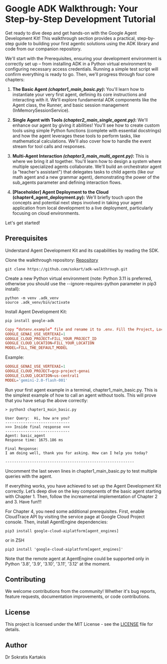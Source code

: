 # Google ADK Walkthrough: Your Step-by-Step Development Tutorial
Get ready to dive deep and get hands-on with the Google Agent Development Kit! This walkthrough section provides a practical, step-by-step guide to building your first agentic solutions using the ADK library and code from our companion repository.

We'll start with the Prerequisites, ensuring your development environment is correctly set up – from installing ADK in a Python virtual environment to configuring necessary access credentials. Running a simple test script will confirm everything is ready to go.
Then, we'll progress through four core chapters:

1. **The Basic Agent *(chapter1_main_basic.py)*:** You'll learn how to instantiate your very first agent, defining its core instructions and interacting with it. We'll explore fundamental ADK components like the Agent class, the Runner, and basic session management (InMemorySessionService).

2. **Single Agent with Tools *(chapter2_main_single_agent.py)*:** We'll enhance our agent by giving it abilities! You'll see how to create custom tools using simple Python functions (complete with essential docstrings) and how the agent leverages these tools to perform tasks, like mathematical calculations. We'll also cover how to handle the event stream for tool calls and responses.

3. **Multi-Agent Interaction *(chapter3_main_multi_agent.py)*:** This is where we bring it all together. You'll learn how to design a system where multiple specialized agents collaborate. We'll build an orchestrator agent (a "teacher's assistant") that delegates tasks to child agents (like our math agent and a new grammar agent), demonstrating the power of the sub_agents parameter and defining interaction flows.

4. **[Placeholder] Agent Deployment to the Cloud (chapter4_agent_deployment.py):** We'll briefly touch upon the concepts and potential next steps involved in taking your agent application from local development to a live deployment, particularly focusing on cloud environments. 

Let's get started!

## Prerequisites 

Understand Agent Development Kit and its capabilities by reading the SDK.

Clone the walkthrough repository: [Repository](https://github.com/sokart/adk-walkthrough.git)

```shell
git clone https://github.com/sokart/adk-walkthrough.git
```

Create a new Python virtual environment (note: Python 3.11 is preferred, otherwise you should use the --ignore-requires-python parameter in pip3 install): 

```shell
python -m venv .adk_venv
source .adk_venv/bin/activate
```

Install Agent Development Kit:

```shell
pip install google-adk
```

```conf
Copy “dotenv.example” file and rename it to .env. Fill the Project, Location, and Default Model details as  global parameters:
GOOGLE_GENAI_USE_VERTEXAI=1
GOOGLE_CLOUD_PROJECT=FILL_YOUR_PROJECT_ID
GOOGLE_CLOUD_LOCATION=FILL_YOUR_LOCATION
MODEL=FILL_THE_DEFAULT_MODEL
```

Example:

```conf
GOOGLE_GENAI_USE_VERTEXAI=1
GOOGLE_CLOUD_PROJECT=gcp-project-genai
GOOGLE_CLOUD_LOCATION=us-central1
MODEL='gemini-2.0-flash-001'
```

Run your first agent example in a terminal, chapter1_main_basic.py. This is the simplest example of how to call an agent without tools. This will prove that you have setup the above correctly:

```shell
> python3 chapter1_main_basic.py

User Query:  Hi, how are you?
-----------------------------
>>> Inside final response <<<
-----------------------------
Agent: basic_agent
Response time: 1675.186 ms

Final Response:
I am doing well, thank you for asking. How can I help you today?

----------------------------------------------------------
```

Uncomment the last seven lines in chapter1_main_basic.py to test multiple queries with the agent.

If everything works, you have achieved to set up the Agent Development Kit correctly. Let’s deep dive on the key components of the basic agent starting with Chapter 1. Then, follow the increamental implementation of Chapter 2 and 3. Have fun!!!

For Chapter 4, you need some additional prerequisites. First, enable CloudTrace API by visiting the service page at Google Cloud Project console. Then, install AgentEngine dependencies:

```shell
pip3 install google-cloud-aiplatform[agent_engines]
```

or in ZSH

```shell
pip3 install 'google-cloud-aiplatform[agent_engines]'
```

Note that the remote agent at AgentEngine could be supported only in Python '3.8', '3.9', '3.10', '3.11', '3.12' at the moment.

## Contributing

We welcome contributions from the community! Whether it's bug reports, feature requests, documentation improvements, or code contributions.

## License

This project is licensed under the MIT License - see the [LICENSE](./LICENSE) file for details.

## Author

Dr Sokratis Kartakis